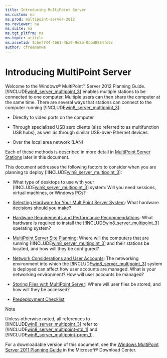 ```yaml
---
title: Introducing MultiPoint Server
ms.custom: na
ms.prod: multipoint-server-2012
ms.reviewer: na
ms.suite: na
ms.tgt_pltfrm: na
ms.topic: article
ms.assetid: 1cbef744-4661-4ba9-9e2b-0bbd8854fd5c
author: cfreemanwa
---
```

# Introducing MultiPoint Server
Welcome to the Windows® MultiPoint™ Server 2012 Planning Guide. [!INCLUDE[win8_server_multipoint_3](../Token/win8_server_multipoint_3_md.md)] enables multiple stations to be connected to one computer. Multiple users can then share the computer at the same time. There are several ways that stations can connect to the computer running [!INCLUDE[win8_server_multipoint_3](../Token/win8_server_multipoint_3_md.md)]:  
  
-   Directly to video ports on the computer  
  
-   Through specialized USB zero clients \(also referred to as multifunction USB hubs\), as well as through similar USB\-over\-Ethernet devices.  
  
-   Over the local area network \(LAN\)  
  
Each of these methods is described in more detail in [MultiPoint Server Stations](../Topic/MultiPoint-Server-Stations.md) later in this document.  
  
This document addresses the following factors to consider when you are planning to deploy [!INCLUDE[win8_server_multipoint_3](../Token/win8_server_multipoint_3_md.md)]:  
  
-   What type of desktops to use with your [!INCLUDE[win8_server_multipoint_3](../Token/win8_server_multipoint_3_md.md)] system: Will you need sessions, virtual machines, or Windows PCs?  
  
-   [Selecting Hardware for Your MultiPoint Server System](../Topic/Selecting-Hardware-for-Your-MultiPoint-Server-System.md): What hardware decisions should you make?  
  
-   [Hardware Requirements and Performance Recommendations](../Topic/Hardware-Requirements-and-Performance-Recommendations.md): What hardware is required to install the [!INCLUDE[win8_server_multipoint_3](../Token/win8_server_multipoint_3_md.md)] operating system?  
  
-   [MultiPoint Server Site Planning](../Topic/MultiPoint-Server-Site-Planning.md): Where will the computers that are running [!INCLUDE[win8_server_multipoint_3](../Token/win8_server_multipoint_3_md.md)] and their stations be located, and how will they be configured?  
  
-   [Network Considerations and User Accounts](../Topic/Network-Considerations-and-User-Accounts.md): The networking environment into which the [!INCLUDE[win8_server_multipoint_3](../Token/win8_server_multipoint_3_md.md)] system is deployed can affect how user accounts are managed. What is your networking environment? How will user accounts be managed?  
  
-   [Storing Files with MultiPoint Server](../Topic/Storing-Files-with-MultiPoint-Server.md): Where will user files be stored, and how will they be accessed?  
  
-   [Predeployment Checklist](../Topic/Predeployment-Checklist.md)  
  
> [!NOTE]  
> Unless otherwise noted, all references to [!INCLUDE[win8_server_multipoint_3](../Token/win8_server_multipoint_3_md.md)] refer to [!INCLUDE[win8_server_multipoint-std_1](../Token/win8_server_multipoint-std_1_md.md)] and [!INCLUDE[win8_server_multipoint-prem_1](../Token/win8_server_multipoint-prem_1_md.md)].  
  
For a downloadable version of this document, see the [Windows MultiPoint Server 2011 Planning Guide](http://go.microsoft.com/fwlink/?LinkId=211307) in the Microsoft® Download Center.  
  
